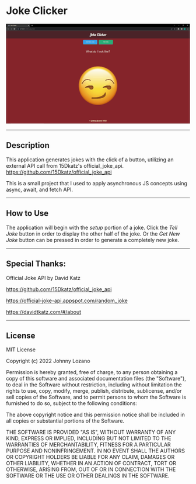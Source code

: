 
# Joke Clicker

<img src="./demo/joke-demo.gif" alt="Demo of rock, paper, scissors game">

---

## Description
This application generates jokes with the click of a button, utilizing an external API call from 15Dkatz's official_joke_api. https://github.com/15Dkatz/official_joke_api

This is a small project that I used to apply asynchronous JS concepts using async, await, and fetch API.  

---

## How to Use
The application will begin with the *setup* portion of a joke. Click the *Tell Joke* button in order to display the other half of the joke. Or the *Get New Joke* button can be pressed in order to generate a completely new joke.

---

## Special Thanks:
Official Joke API by David Katz

https://github.com/15Dkatz/official_joke_api

https://official-joke-api.appspot.com/random_joke

https://davidtkatz.com/#/about

---



## License
MIT License

Copyright (c) 2022 Johnny Lozano

Permission is hereby granted, free of charge, to any person obtaining a copy of this software and associated documentation files (the "Software"), to deal in the Software without restriction, including without limitation the rights to use, copy, modify, merge, publish, distribute, sublicense, and/or sell copies of the Software, and to permit persons to whom the Software is furnished to do so, subject to the following conditions:

The above copyright notice and this permission notice shall be included in all copies or substantial portions of the Software.

THE SOFTWARE IS PROVIDED "AS IS", WITHOUT WARRANTY OF ANY KIND, EXPRESS OR IMPLIED, INCLUDING BUT NOT LIMITED TO THE WARRANTIES OF MERCHANTABILITY, FITNESS FOR A PARTICULAR PURPOSE AND NONINFRINGEMENT. IN NO EVENT SHALL THE AUTHORS OR COPYRIGHT HOLDERS BE LIABLE FOR ANY CLAIM, DAMAGES OR OTHER LIABILITY, WHETHER IN AN ACTION OF CONTRACT, TORT OR OTHERWISE, ARISING FROM, OUT OF OR IN CONNECTION WITH THE SOFTWARE OR THE USE OR OTHER DEALINGS IN THE SOFTWARE.
